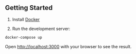 ## Getting Started
1. Install [Docker](https://www.docker.com/)

2. Run the development server:

```bash
docker-compose up
```

Open [http://localhost:3000](http://localhost:3000) with your browser to see the result.